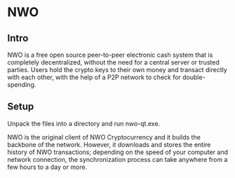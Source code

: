 NWO
=====================

Intro
-----
NWO is a free open source peer-to-peer electronic cash system that is
completely decentralized, without the need for a central server or trusted
parties.  Users hold the crypto keys to their own money and transact directly
with each other, with the help of a P2P network to check for double-spending.


Setup
-----
Unpack the files into a directory and run nwo-qt.exe.

NWO is the original client of NWO Cryptocurrency and it builds the backbone of the network.
However, it downloads and stores the entire history of NWO transactions;
depending on the speed of your computer and network connection, the synchronization
process can take anywhere from a few hours to a day or more.
